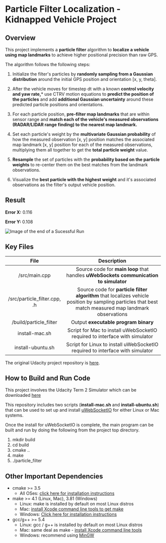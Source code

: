 # Particle Filter Localization - Kidnapped Vehicle Project

## Overview

This project implements a **particle filter** algorithm to **localize a vehicle using map landmarks** to achieve higher positional precision than raw GPS.

The algorithm follows the following steps:

1. Initialize the filter's particles by **randomly sampling from a Gaussian distribution** around the initial GPS position and orientation [x, y, theta].

2. After the vehicle moves for timestep dt with a known **control velocity and yaw rate,*** use CTRV motion equations to **predict the position of the particles** and add **additional Gaussian uncertainty** around these predicted particle positions and orientations.

3. For each particle position, **pre-filter map landmarks** that are within sensor range and **match each of the vehicle's measured observations (RADAR/LIDAR range finding) to the nearest map landmark.**

4. Set each particle's weight by the **multivariate Gaussian probability** of how the measured observation [x, y] position matches the associated map landmark [x, y] position for each of the measured observations, multiplying them all together to get the **total particle weight** value.

5. **Resample** the set of particles with the **probability based on the particle weights** to re-center them on the best matches from the landmark observations.

6. Visualize the **best particle with the highest weight** and it's associated observations as the filter's output vehicle position.

## Result

**Error X:** 0.116

**Error Y:** 0.108


![Image of the end of a Sucessful Run](https://github.com/DPontes/Self-Driving-Car-ND_Particle-Filter-Localization/blob/master/images/Capture1.PNG)

## Key Files

| File                         | Description                                                                                                                                            |
|:----------------------------:|:------------------------------------------------------------------------------------------------------------------------------------------------------:|
| /src/main.cpp                | Source code for **main loop** that handles **uWebSockets communication to simulator**                                                                  |
| /src/particle_filter.cpp, .h | Source code for **particle filter algorithm** that localizes vehicle position by sampling particles that best match measured map landmark observations |
| /build/particle_filter       | Output **executable program binary**                                                                                                                   |
| install-mac.sh               | Script for Mac to install uWebSocketIO required to interface with simulator                                                                            |
| install-ubuntu.sh            | Script for Linux to install uWebSocketIO required to interface with simulator                                                                          |

The original Udacity project repository is [here](https://github.com/udacity/CarND-Kidnapped-Vehicle-Project).

## How to Build and Run Code

This project involves the Udacity Term 2 Simulator which can be downloaded [here](https://github.com/udacity/self-driving-car-sim/releases)

This repository includes two scripts (**install-mac.sh** and **install-ubuntu.sh**) that can be used to set up and install [uWebSocketIO](https://github.com/uWebSockets/uWebSockets) for either Linux or Mac systems.

Once the install for uWebSocketIO is complete, the main program can be built and run by doing the following from the project top directory.

1. mkdir build
2. cd build
3. cmake ..
4. make
5. ./particle_filter

## Other Important Dependencies

* cmake >= 3.5
  * All OSes: [click here for installation instructions](https://cmake.org/install/)
* make >= 4.1 (Linux, Mac), 3.81 (Windows)
  * Linux: make is installed by default on most Linux distros
  * Mac: [install Xcode command line tools to get make](https://developer.apple.com/xcode/features/)
  * Windows: [Click here for installation instructions](http://gnuwin32.sourceforge.net/packages/make.htm)
* gcc/g++ >= 5.4
  * Linux: gcc / g++ is installed by default on most Linux distros
  * Mac: same deal as make - [install Xcode command line tools](https://developer.apple.com/xcode/features/)
  * Windows: recommend using [MinGW](http://www.mingw.org/)
